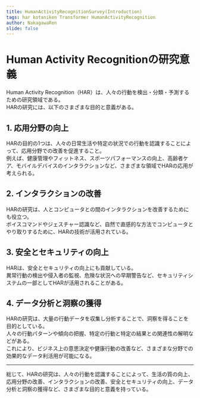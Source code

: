 ```yaml
---
title: HumanActivityRecognitionSurvey(Introduction)
tags: har kotaniken Transformer HumanActivityRecognition
author: NakagawaRen
slide: false
---
```

# Human Activity Recognitionの研究意義

Human Activity Recognition（HAR）は、人々の行動を検出・分類・予測するための研究領域である。  
HARの研究には、以下のさまざまな目的と意義がある。  

## 1. 応用分野の向上
HARの目的の1つは、人々の日常生活や特定の状況での行動を認識することによって、応用分野での改善を促進すること。  
 例えば、健康管理やフィットネス、スポーツパフォーマンスの向上、高齢者ケア、モバイルデバイスのインタラクションなど、さまざまな領域でHARの応用が考えられる。  

## 2. インタラクションの改善
HARの研究は、人とコンピュータとの間のインタラクションを改善するためにも役立つ。  
ボイスコマンドやジェスチャー認識など、自然で直感的な方法でコンピュータとやり取りするために、HARの技術が活用されている。  

## 3. 安全とセキュリティの向上
HARは、安全とセキュリティの向上にも貢献している。  
異常行動の検出や侵入者の監視、危険な状況への早期警告など、セキュリティシステムの一部としてHARが活用されることがある。  

## 4. データ分析と洞察の獲得
HARの研究は、大量の行動データを収集し分析することで、洞察を得ることを目的としている。  
人々の行動パターンや傾向の把握、特定の行動と特定の結果との関連性の解明などがある。  
これにより、ビジネス上の意思決定や健康行動の改善など、さまざまな分野での効果的なデータ利活用が可能になる。  

----  

総じて、HARの研究は、人々の行動を認識することによって、生活の質の向上、応用分野の改善、インタラクションの改善、安全とセキュリティの向上、データ分析と洞察の獲得など、さまざまな目的と意義を持っている。  
